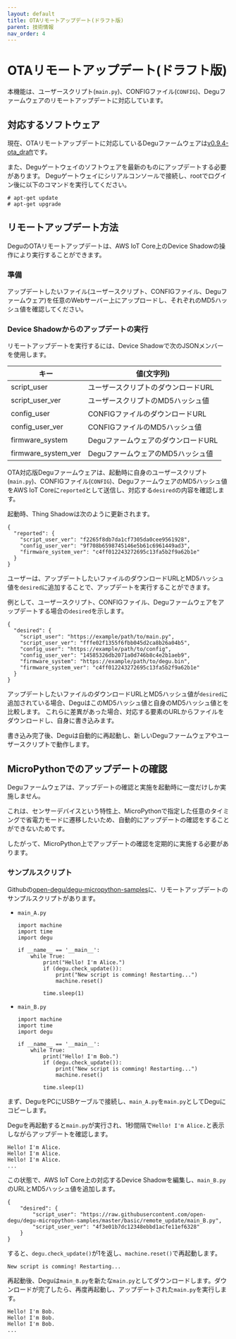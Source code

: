 ```yaml
---
layout: default
title: OTAリモートアップデート(ドラフト版)
parent: 技術情報
nav_order: 4
---
```

# OTAリモートアップデート(ドラフト版)

本機能は、ユーザースクリプト(`main.py`)、CONFIGファイル(`CONFIG`)、Deguファームウェアのリモートアップデートに対応しています。

## 対応するソフトウェア

現在、OTAリモートアップデートに対応しているDeguファームウェアは[v0.9.4-ota_draft](https://github.com/open-degu/degu/releases/tag/v0.9.4-ota_draft)です。

また、Deguゲートウェイのソフトウェアを最新のものにアップデートする必要があります。
Deguゲートウェイにシリアルコンソールで接続し、rootでログイン後に以下のコマンドを実行してください。

```
# apt-get update
# apt-get upgrade
```

## リモートアップデート方法

DeguのOTAリモートアップデートは、AWS IoT Core上のDevice Shadowの操作により実行することができます。

### 準備

アップデートしたいファイル(ユーザースクリプト、CONFIGファイル、Deguファームウェア)を任意のWebサーバー上にアップロードし、それぞれのMD5ハッシュ値を確認してください。

### Device Shadowからのアップデートの実行

リモートアップデートを実行するには、Device Shadowで次のJSONメンバーを使用します。

|キー|値(文字列)|
|-|-|
|script_user|ユーザースクリプトのダウンロードURL|
|script_user_ver|ユーザースクリプトのMD5ハッシュ値|
|config_user|CONFIGファイルのダウンロードURL|
|config_user_ver|CONFIGファイルのMD5ハッシュ値|
|firmware_system|DeguファームウェアのダウンロードURL|
|firmware_system_ver|DeguファームウェアのMD5ハッシュ値|

OTA対応版Deguファームウェアは、起動時に自身のユーザースクリプト(`main.py`)、CONFIGファイル(`CONFIG`)、DeguファームウェアのMD5ハッシュ値をAWS IoT Coreに`reported`として送信し、対応する`desired`の内容を確認します。

起動時、Thing Shadowは次のように更新されます。

```
{
  "reported": {
    "script_user_ver": "f2265f8db7da1cf7305da0cee9561928",
    "config_user_ver": "9f708b6598745146e5b61c6961449ad3",
    "firmware_system_ver": "c4ff012243272695c13fa5b2f9a62b1e"
  }
}
```

ユーザーは、アップデートしたいファイルのダウンロードURLとMD5ハッシュ値を`desired`に追加することで、アップデートを実行することができます。

例として、ユーザースクリプト、CONFIGファイル、Deguファームウェアをアップデートする場合の`desired`を示します。

```
{
  "desired": {
    "script_user": "https://example/path/to/main.py",
    "script_user_ver": "fffe02f1355f6fbb045d2ca8b26a04b5",
    "config_user": "https://example/path/to/config",
    "config_user_ver": "14585326db2071a0d746b8c4e2b1aeb9",
    "firmware_system": "https://example/path/to/degu.bin",
    "firmware_system_ver": "c4ff012243272695c13fa5b2f9a62b1e"
  }
}
```

アップデートしたいファイルのダウンロードURLとMD5ハッシュ値が`desired`に追加されている場合、DeguはこのMD5ハッシュ値と自身のMD5ハッシュ値とを比較します。
これらに差異があった場合、対応する要素のURLからファイルをダウンロードし、自身に書き込みます。

書き込み完了後、Deguは自動的に再起動し、新しいDeguファームウェアやユーザースクリプトで動作します。

## MicroPythonでのアップデートの確認

Deguファームウェアは、アップデートの確認と実施を起動時に一度だけしか実施しません。

これは、センサーデバイスという特性上、MicroPythonで指定した任意のタイミングで省電力モードに遷移したいため、自動的にアップデートの確認をすることができないためです。

したがって、MicroPython上でアップデートの確認を定期的に実施する必要があります。

### サンプルスクリプト

Githubの[open-degu/degu-micropython-samples](https://github.com/open-degu/degu-micropython-samples/tree/master/basic/remote_update)に、リモートアップデートのサンプルスクリプトがあります。

* `main_A.py`
  ```
  import machine
  import time
  import degu

  if __name__ == '__main__':
      while True:
          print("Hello! I'm Alice.")
          if (degu.check_update()):
              print("New script is comming! Restarting...")
              machine.reset()

          time.sleep(1)
  ```

* `main_B.py`
  ```
  import machine
  import time
  import degu

  if __name__ == '__main__':
      while True:
          print("Hello! I'm Bob.")
          if (degu.check_update()):
              print("New script is comming! Restarting...")
              machine.reset()

          time.sleep(1)
  ```

まず、DeguをPCにUSBケーブルで接続し、`main_A.py`を`main.py`としてDeguにコピーします。

Deguを再起動すると`main.py`が実行され、1秒間隔で`Hello! I'm Alice.`と表示しながらアップデートを確認します。

```
Hello! I'm Alice.
Hello! I'm Alice.
Hello! I'm Alice.
...
```

この状態で、AWS IoT Core上の対応するDevice Shadowを編集し、`main_B.py`のURLとMD5ハッシュ値を追加します。

```
{
    "desired": {
        "script_user": "https://raw.githubusercontent.com/open-degu/degu-micropython-samples/master/basic/remote_update/main_B.py",
        "script_user_ver": "4f3e01b7dc12348ebbd1acfe11ef6328"
    }
}
```

すると、`degu.check_update()`が1を返し、`machine.reset()`で再起動します。

```
New script is comming! Restarting...
```

再起動後、Deguは`main_B.py`を新たな`main.py`としてダウンロードします。ダウンロードが完了したら、再度再起動し、アップデートされた`main.py`を実行します。

```
Hello! I'm Bob.
Hello! I'm Bob.
Hello! I'm Bob.
...
```
